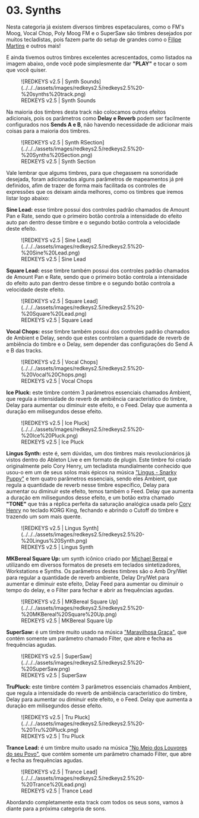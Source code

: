 # 03. Synths

Nesta categoria já existem diversos timbres espetaculares, como o FM's Moog, Vocal Chop, Poly Moog FM e o SuperSaw são timbres desejados por muitos tecladistas, pois fazem parte do setup de grandes como o [Filipe Martins](https://www.youtube.com/@FilipeMartinsKey) e outros mais!

E ainda tivemos outros timbres excelentes acrescentados, como listados na imagem abaixo, onde você pode simplesmente dar **"PLAY"** e tocar o som que você quiser.

<figure markdown="span">
  ![REDKEYS v2.5 | Synth Sounds](../../../assets/images/redkeys2.5/redkeys2.5%20-%20synths%20track.png)
  <figcaption>REDKEYS v2.5 | Synth Sounds</figcaption>
</figure>

Na maioria dos timbres desta track não colocamos outros efeitos adicionais, pois os parâmetros como **Delay e Reverb** podem ser facilmente configurados nos **Sends A e B**, não havendo necessidade de adicionar mais coisas para a maioria dos timbres.

<figure markdown="span">
  ![REDKEYS v2.5 | Synth RSection](../../../assets/images/redkeys2.5/redkeys2.5%20-%20Synths%20Section.png)
  <figcaption>REDKEYS v2.5 | Synth Section</figcaption>
</figure>

Vale lembrar que algums timbres, para que chegassem na sonoridade desejada, foram adicionados alguns parâmetros de mapeamentos já pré definidos, afim de trazer de forma mais facilitada os controles de expressões que os deixam ainda melhores, como os timbres que iremos listar logo abaixo:

**Sine Lead:** esse timbre possui dos controles padrão chamados de Amount Pan e Rate, sendo que o primeiro botão controla a intensidade do efeito auto pan dentro desse timbre e o segundo botão controla a velocidade deste efeito.

<figure markdown="span">
  ![REDKEYS v2.5 | Sine Lead](../../../assets/images/redkeys2.5/redkeys2.5%20-%20Sine%20Lead.png)
  <figcaption>REDKEYS v2.5 | Sine Lead</figcaption>
</figure>

**Square Lead:** esse timbre também possui dos controles padrão chamados de Amount Pan e Rate, sendo que o primeiro botão controla a intensidade do efeito auto pan dentro desse timbre e o segundo botão controla a velocidade deste efeito.

<figure markdown="span">
  ![REDKEYS v2.5 | Square Lead](../../../assets/images/redkeys2.5/redkeys2.5%20-%20Square%20Lead.png)
  <figcaption>REDKEYS v2.5 | Square Lead</figcaption>
</figure>

**Vocal Chops:** esse timbre também possui dos controles padrão chamados de Ambient e Delay, sendo que estes controlam a quantidade de reverb de ambiência do timbre e o Delay, sem depender das configurações do Send A e B das tracks.

<figure markdown="span">
  ![REDKEYS v2.5 | Vocal Chops](../../../assets/images/redkeys2.5/redkeys2.5%20-%20Vocal%20Chops.png)
  <figcaption>REDKEYS v2.5 | Vocal Chops</figcaption>
</figure>

**Ice Pluck:** este timbre contém 3 parâmetros essenciais chamados Ambient, que regula a intensidade do reverb de ambiência característico do timbre, Delay para aumentar ou diminuir este efeito, e o Feed. Delay que aumenta a duração em milisegundos desse efeito.

<figure markdown="span">
  ![REDKEYS v2.5 | Ice Pluck](../../../assets/images/redkeys2.5/redkeys2.5%20-%20Ice%20Pluck.png)
  <figcaption>REDKEYS v2.5 | Ice Pluck</figcaption>
</figure>

**Lingus Synth:** este é, sem dúvidas, um dos timbres mais revolucionários já vistos dentro do Ableton Live e em formato de plugin. Este timbre foi criado originalmente pelo Cory Henry, um tecladista mundialmente conhecido que usou-o em um de seus solos mais épicos na música ["Lingus - Snarky Puppy"](https://youtu.be/L_XJ_s5IsQc) e tem quatro parâmetros essenciais, sendo eles Ambient, que regula a quantidade de reverb nesse timbre específico, Delay para aumentar ou diminuir este efeito, temos também o Feed. Delay que aumenta a duração em milisegundos desse efeito, e um botão extra chamado **"TONE"** que trás a réplica perfeita da saturação analógica usada pelo [Cory Henry](https://www.youtube.com/@CoryHenry) no teclado KORG King, fechando e abrindo o Cutoff do timbre e trazendo um som mais quente.

<figure markdown="span">
  ![REDKEYS v2.5 | Lingus Synth](../../../assets/images/redkeys2.5/redkeys2.5%20-%20Lingus%20Synth.png)
  <figcaption>REDKEYS v2.5 | Lingus Synth</figcaption>
</figure>

**MKBereal Square Up:** um synth icônico criado por [Michael Bereal](https://www.youtube.com/watch?v=QfB2ZYGiEHY) e utilizando em diversos formatos de presets em teclados sintetizadores, Workstations e Synths. Os parâmetros destes timbres são o Amb Dry/Wet para regular a quantidade de reverb ambiente, Delay Dry/Wet para aumentar e diminuir este efeito, Delay Feed para aumentar ou diminuir o tempo do delay, e o Filter para fechar e abrir as frequências agudas.

<figure markdown="span">
  ![REDKEYS v2.5 | MKBereal Square Up](../../../assets/images/redkeys2.5/redkeys2.5%20-%20MKBereal%20Square%20Up.png)
  <figcaption>REDKEYS v2.5 | MKBereal Square Up</figcaption>
</figure>

**SuperSaw:** é um timbre muito usado na música ["Maravilhosa Graça"](https://www.youtube.com/watch?v=nv-T2_JPKZA), que contém somente um parâmetro chamado Filter, que abre e fecha as frequências agudas.

<figure markdown="span">
  ![REDKEYS v2.5 | SuperSaw](../../../assets/images/redkeys2.5/redkeys2.5%20-%20SuperSaw.png)
  <figcaption>REDKEYS v2.5 | SuperSaw</figcaption>
</figure>

**TruPluck:** este timbre contém 3 parâmetros essenciais chamados Ambient, que regula a intensidade do reverb de ambiência característico do timbre, Delay para aumentar ou diminuir este efeito, e o Feed. Delay que aumenta a duração em milisegundos desse efeito.

<figure markdown="span">
  ![REDKEYS v2.5 | Tru Pluck](../../../assets/images/redkeys2.5/redkeys2.5%20-%20Tru%20Pluck.png)
  <figcaption>REDKEYS v2.5 | Tru Pluck</figcaption>
</figure>

**Trance Lead:** é um timbre muito usado na música ["No Meio dos Louvores do seu Povo"](https://www.youtube.com/watch?v=Ts1h1EDiLpc), que contém somente um parâmetro chamado Filter, que abre e fecha as frequências agudas.

<figure markdown="span">
  ![REDKEYS v2.5 | Trance Lead](../../../assets/images/redkeys2.5/redkeys2.5%20-%20Trance%20Lead.png)
  <figcaption>REDKEYS v2.5 | Trance Lead</figcaption>
</figure>

Abordando completamente esta track com todos os seus sons, vamos à diante para a próxima categoria de sons.